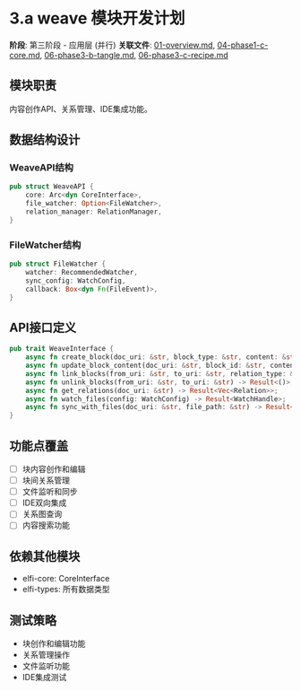 # 3.a weave 模块开发计划

**阶段**: 第三阶段 - 应用层 (并行)
**关联文件**: [01-overview.md](./01-overview.md), [04-phase1-c-core.md](./04-phase1-c-core.md), [06-phase3-b-tangle.md](./06-phase3-b-tangle.md), [06-phase3-c-recipe.md](./06-phase3-c-recipe.md)

## 模块职责
内容创作API、关系管理、IDE集成功能。

## 数据结构设计

### WeaveAPI结构
```rust
pub struct WeaveAPI {
    core: Arc<dyn CoreInterface>,
    file_watcher: Option<FileWatcher>,
    relation_manager: RelationManager,
}
```

### FileWatcher结构
```rust
pub struct FileWatcher {
    watcher: RecommendedWatcher,
    sync_config: WatchConfig,
    callback: Box<dyn Fn(FileEvent)>,
}
```

## API接口定义

```rust
pub trait WeaveInterface {
    async fn create_block(doc_uri: &str, block_type: &str, content: &str) -> Result<String>;
    async fn update_block_content(doc_uri: &str, block_id: &str, content: &str) -> Result<()>;
    async fn link_blocks(from_uri: &str, to_uri: &str, relation_type: &str) -> Result<()>;
    async fn unlink_blocks(from_uri: &str, to_uri: &str) -> Result<()>;
    async fn get_relations(doc_uri: &str) -> Result<Vec<Relation>>;
    async fn watch_files(config: WatchConfig) -> Result<WatchHandle>;
    async fn sync_with_files(doc_uri: &str, file_path: &str) -> Result<()>;
}
```

## 功能点覆盖
- [ ] 块内容创作和编辑
- [ ] 块间关系管理
- [ ] 文件监听和同步
- [ ] IDE双向集成
- [ ] 关系图查询
- [ ] 内容搜索功能

## 依赖其他模块
- elfi-core: CoreInterface
- elfi-types: 所有数据类型

## 测试策略
- 块创作和编辑功能
- 关系管理操作
- 文件监听功能
- IDE集成测试